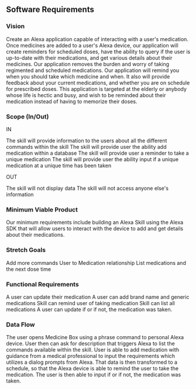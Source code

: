 ## Software Requirements
### Vision

Create an Alexa application capable of interacting with a user's medication. Once medicines are added to a user's Alexa device, our application will create reminders for scheduled doses, have the ability to query if the user is up-to-date with their medications, and get various details about their medicines.
Our application removes the burden and worry of taking regimented and scheduled medications. Our application will remind you when you should take which medicine and when. It also will provide feedback about your current medications, and whether you are on schedule for prescribed doses. This application is targeted at the elderly or anybody whose life is hectic and busy, and wish to be reminded about their medication instead of having to memorize their doses.

### Scope (In/Out)
IN

The skill will provide information to the users about all the different commands within the skill
The skill will provide user the ability add medication within a database
The skill will provide user a reminder to take a unique medication
The skill will provide user the ability input if a unique medication at a unique time has been taken

OUT

The skill will not display data
The skill will not access anyone else's information

### Minimum Viable Product
Our minimum requirements include building an Alexa Skill using the Alexa SDK that will allow users to interact with the device to add and get details about their medications.

### Stretch Goals
Add more commands
User to Medication relationship
List medications and the next dose time

### Functional Requirements
A user can update their medication A user can add brand name and generic medications Skill can remind user of taking medication Skill can list all medications A user can update if or if not, the medication was taken.

### Data Flow
The user opens Medicine Box using a phrase command to personal Alexa device. User then can ask for description that triggers Alexa to list the commands available within the skill. User is able to add medication with guidance from a medical professional to input the requirements which utilizes a dialog prompts from Alexa. That data is then transformed to a schedule, so that the Alexa device is able to remind the user to take the medication. The user is then able to input if or if not, the medication was taken.
